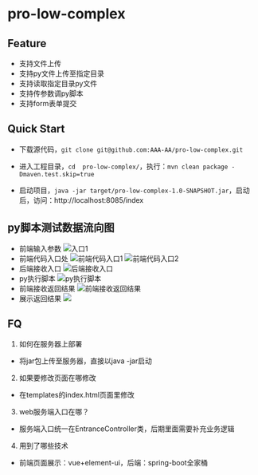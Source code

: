 # pro-low-complex

## Feature

- 支持文件上传
- 支持py文件上传至指定目录
- 支持读取指定目录py文件
- 支持传参数调py脚本
- 支持form表单提交

## Quick Start

- 下载源代码，`git clone git@github.com:AAA-AA/pro-low-complex.git`

- 进入工程目录，`cd  pro-low-complex/`，执行：`mvn clean package -Dmaven.test.skip=true`

- 启动项目，`java -jar target/pro-low-complex-1.0-SNAPSHOT.jar`，启动后，访问：http://localhost:8085/index

## py脚本测试数据流向图
- 前端输入参数
![入口1](http://ww1.sinaimg.cn/large/662ea8e5gy1g6cscpzlbxj22r017wwj6.jpg)
- 前端代码入口处
![前端代码入口1](http://ww1.sinaimg.cn/large/662ea8e5gy1g6csgyc9wrj226o0w8tig.jpg)
![前端代码入口2](http://ww1.sinaimg.cn/large/662ea8e5gy1g6cshjj9uoj21sw0xg45s.jpg)
- 后端接收入口
![后端接收入口](http://ww1.sinaimg.cn/large/662ea8e5gy1g6csqyopesj21qs1jwh19.jpg)
- py执行脚本
![py执行脚本](http://ww1.sinaimg.cn/large/662ea8e5gy1g6csrbtxuqj228g1nsale.jpg)
- 前端接收返回结果
![前端接收返回结果](http://ww1.sinaimg.cn/large/662ea8e5gy1g6cstz5oxbj22581a0ak0.jpg)
- 展示返回结果
![](http://ww1.sinaimg.cn/large/662ea8e5gy1g6cssq2j0uj22ek10w77u.jpg)


## FQ

1. 如何在服务器上部署
- 将jar包上传至服务器，直接以java -jar启动

2. 如果要修改页面在哪修改
- 在templates的index.html页面里修改

3. web服务端入口在哪？
- 服务端入口统一在EntranceController类，后期里面需要补充业务逻辑

4. 用到了哪些技术
- 前端页面展示：vue+element-ui，后端：spring-boot全家桶

